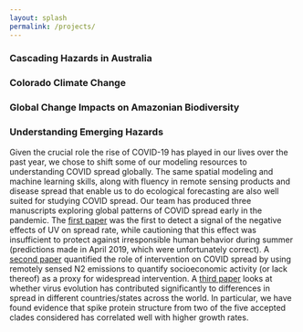 ```yaml
---
layout: splash
permalink: /projects/
---
```



### Cascading Hazards in Australia

### Colorado Climate Change

### Global Change Impacts on Amazonian Biodiversity

### Understanding Emerging Hazards
Given the crucial role the rise of COVID-19 has played in our lives over the past year, we chose to shift some of our modeling resources to understanding COVID spread globally. The same spatial modeling and machine learning skills, along with fluency in remote sensing products and disease spread that enable us to do ecological forecasting are also well suited for studying COVID spread. Our team has produced three manuscripts exploring global patterns of COVID spread early in the pandemic. The <a href = "https://www.pnas.org/content/117/44/27456.abstract">first paper</a> was the first to detect a signal of the negative effects of UV on spread rate, while cautioning that this effect was insufficient to protect against irresponsible human behavior during summer (predictions made in April 2019, which were unfortunately correct). A <a href = "https://www.sciencedirect.com/science/article/pii/S0048969720349305">second paper</a> quantified the role of intervention on COVID spread by using remotely sensed N2 emissions to quantify socioeconomic activity (or lack thereof) as a proxy for widespread intervention. A <a href = "https://www.medrxiv.org/content/10.1101/2020.09.29.20202416v1">third paper</a> looks at whether virus evolution has contributed significantly to differences in spread in different countries/states across the world. In particular, we have found evidence that spike protein structure from two of the five accepted clades considered has correlated well with higher growth rates.
